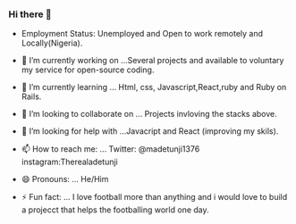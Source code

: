 ### Hi there 👋




- Employment Status: Unemployed and Open to work remotely and Locally(Nigeria).

- 🔭 I’m currently working on ...Several projects and available to voluntary my service for open-source coding.
- 🌱 I’m currently learning ... Html, css, Javascript,React,ruby and Ruby on Rails.
- 👯 I’m looking to collaborate on ... Projects invloving the stacks above.
- 🤔 I’m looking for help with ...Javacript and React (improving my skils).
- 📫 How to reach me: ... Twitter: @madetunji1376 instagram:Therealadetunji
- 😄 Pronouns: ... He/Him
- ⚡ Fun fact: ... I love football more than anything and i would love to build a projecct that helps the footballing world one day.

